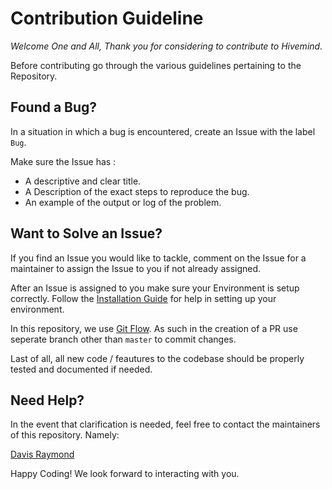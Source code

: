 # Contribution Guideline

*Welcome One and All, Thank you for considering to contribute to Hivemind.*

Before contributing go through the various guidelines pertaining to the Repository.

## Found a Bug?

In a situation in which a bug is encountered, create an Issue with the label `Bug`.

Make sure the Issue has :

- A descriptive and clear title.
- A Description of the exact steps to reproduce the bug.
- An example of the output or log of the problem.

## Want to Solve an Issue?

If you find an Issue you would like to tackle, comment on the Issue for a maintainer to assign the Issue to you if not already assigned.

After an Issue is assigned to you make sure your Environment is setup correctly. Follow the [Installation Guide](https://github.com/RuItech/HiveMind#installation) for help in setting up your environment.

In this repository, we use [Git Flow](https://guides.github.com/introduction/flow/). As such in the creation of a PR use seperate branch other than `master` to commit changes.

Last of all, all new code / feautures to the codebase should be properly tested and documented if needed.

## Need Help?

In the event that clarification is needed, feel free to contact the maintainers of this repository. Namely:

[Davis Raymond](https://github.com/DavisRayM)

Happy Coding! We look forward to interacting with you.
